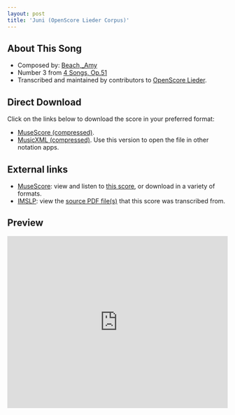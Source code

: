 ```yaml
---
layout: post
title: 'Juni (OpenScore Lieder Corpus)'
---
```


## About This Song

- Composed by: [Beach,_Amy](https://fourscoreandmore.org/openscore/lieder/Beach,_Amy)
- Number 3 from [4 Songs, Op.51](https://fourscoreandmore.org/openscore/lieder/Beach,_Amy/4_Songs,_Op.51)
- Transcribed and maintained by contributors to [OpenScore Lieder].

[OpenScore Lieder]: https://musescore.com/openscore-lieder-corpus

## Direct Download

Click on the links below to download the score in your preferred format:
- [MuseScore (compressed)](https://github.com/openscore/lieder/blob/main/scores/Beach,_Amy/4_Songs,_Op.51/3_Juni/lc6245973.mscz?raw=true).
- [MusicXML (compressed)](https://github.com/openscore/lieder/blob/main/scores/Beach,_Amy/4_Songs,_Op.51/3_Juni/lc6245973.mxl?raw=true). Use this version to open the file in other notation apps.

## External links

- [MuseScore]: view and listen to [this score][MuseScore], or download in a variety of formats.
- [IMSLP]: view the [source PDF file(s)][IMSLP] that this score was transcribed from.

[MuseScore]: https://musescore.com/score/6245973
[IMSLP]: https://imslp.org/wiki/Special:ReverseLookup/634835

## Preview

<iframe width="100%" height="394" src="https://musescore.com/openscore-lieder-corpus/scores/6245973/embed" frameborder="0" allowfullscreen allow="autoplay; fullscreen"></iframe>
